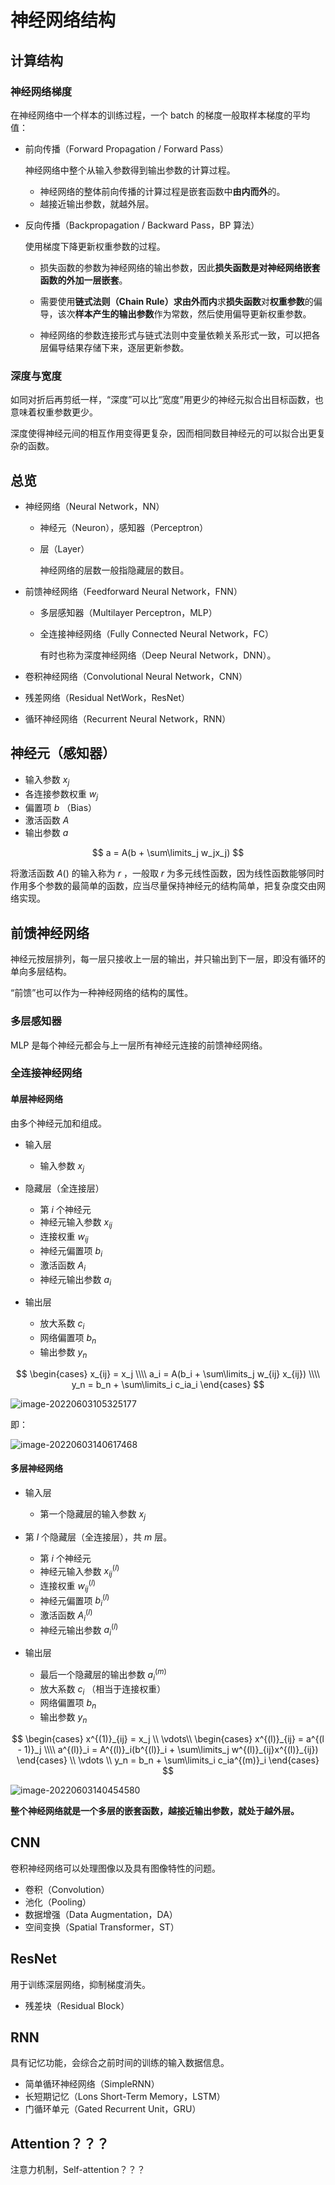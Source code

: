 # 神经网络结构

## 计算结构

### 神经网络梯度

在神经网络中一个样本的训练过程，一个 batch 的梯度一般取样本梯度的平均值：

- 前向传播（Forward Propagation / Forward Pass）

	神经网络中整个从输入参数得到输出参数的计算过程。

	- 神经网络的整体前向传播的计算过程是嵌套函数中**由内而外**的。
	- 越接近输出参数，就越外层。

- 反向传播（Backpropagation / Backward Pass，BP 算法）

	使用梯度下降更新权重参数的过程。

	- 损失函数的参数为神经网络的输出参数，因此**损失函数是对神经网络嵌套函数的外加一层嵌套**。
	- 需要使用**链式法则（Chain Rule）**求**由外而内**求**损失函数**对**权重参数**的偏导，该次**样本产生的输出参数**作为常数，然后使用偏导更新权重参数。

	- 神经网络的参数连接形式与链式法则中变量依赖关系形式一致，可以把各层偏导结果存储下来，逐层更新参数。

### 深度与宽度

如同对折后再剪纸一样，“深度”可以比“宽度”用更少的神经元拟合出目标函数，也意味着权重参数更少。

深度使得神经元间的相互作用变得更复杂，因而相同数目神经元的可以拟合出更复杂的函数。

## 总览

- 神经网络（Neural Network，NN）

	- 神经元（Neuron），感知器（Perceptron）

	- 层（Layer）

		神经网络的层数一般指隐藏层的数目。

- 前馈神经网络（Feedforward Neural Network，FNN）

	- 多层感知器（Multilayer Perceptron，MLP）

	- 全连接神经网络（Fully Connected Neural Network，FC）

	  有时也称为深度神经网络（Deep Neural Network，DNN）。

- 卷积神经网络（Convolutional Neural Network，CNN）

- 残差网络（Residual NetWork，ResNet）

- 循环神经网络（Recurrent Neural Network，RNN）

## 神经元（感知器）

- 输入参数 $x_j$
- 各连接参数权重 $w_j$
- 偏置项 $b$ （Bias）
- 激活函数 $A$
- 输出参数 $a$

$$
a = A(b + \sum\limits_j w_jx_j)
$$

将激活函数 $A()$ 的输入称为 $r$ ，一般取 $r$ 为多元线性函数，因为线性函数能够同时作用多个参数的最简单的函数，应当尽量保持神经元的结构简单，把复杂度交由网络实现。

## 前馈神经网络

神经元按层排列，每一层只接收上一层的输出，并只输出到下一层，即没有循环的单向多层结构。

“前馈”也可以作为一种神经网络的结构的属性。

### 多层感知器

MLP 是每个神经元都会与上一层所有神经元连接的前馈神经网络。

### 全连接神经网络

#### 单层神经网络

由多个神经元加和组成。

- 输入层

	- 输入参数 $x_j$
- 隐藏层（全连接层）

	- 第 $i$ 个神经元
	- 神经元输入参数 $x_{ij}$
	- 连接权重 $w_{ij}$
	- 神经元偏置项 $b_i$
	- 激活函数 $A_i$
	- 神经元输出参数 $a_i$
- 输出层

	- 放大系数 $c_i$
	- 网络偏置项 $b_n$
	- 输出参数 $y_n$

$$
\begin{cases}
x_{ij} = x_j \\\\
a_i = A(b_i + \sum\limits_j w_{ij} x_{ij}) \\\\
y_n = b_n + \sum\limits_i c_ia_i
\end{cases}
$$

![image-20220603105325177](images/神经网络结构/image-20220603105325177.png)

即：

![image-20220603140617468](images/神经网络结构/image-20220603140617468.png)

#### 多层神经网络

- 输入层

	- 第一个隐藏层的输入参数 $x_j$
- 第 $l$ 个隐藏层（全连接层），共 $m$ 层。

	- 第 $i$ 个神经元
	- 神经元输入参数 $x^{(l)}_{ij}$
	- 连接权重 $w^{(l)}_{ij}$
	- 神经元偏置项 $b^{(l)}_i$
	- 激活函数 $A^{(l)}_i$
	- 神经元输出参数 $a^{(l)}_i$
- 输出层

	- 最后一个隐藏层的输出参数 $a^{(m)}_i$
	- 放大系数 $c_i$ （相当于连接权重）
	- 网络偏置项 $b_n$
	- 输出参数 $y_n$

$$
\begin{cases}
x^{(1)}_{ij} = x_j \\
\vdots\\
\begin{cases}
x^{(l)}_{ij} = a^{(l - 1)}_j \\\\
a^{(l)}_i = A^{(l)}_i(b^{(l)}_i + \sum\limits_j w^{(l)}_{ij}x^{(l)}_{ij})
\end{cases} \\
\vdots \\
y_n = b_n + \sum\limits_i c_ia^{(m)}_i
\end{cases}
$$

![image-20220603140454580](images/神经网络结构/image-20220603140454580.png)

**整个神经网络就是一个多层的嵌套函数，越接近输出参数，就处于越外层。**

## CNN

卷积神经网络可以处理图像以及具有图像特性的问题。

- 卷积（Convolution）
- 池化（Pooling）
- 数据增强（Data Augmentation，DA）
- 空间变换（Spatial Transformer，ST）

## ResNet

用于训练深层网络，抑制梯度消失。

- 残差块（Residual Block）

## RNN

具有记忆功能，会综合之前时间的训练的输入数据信息。

- 简单循环神经网络（SimpleRNN）
- 长短期记忆（Lons Short-Term Memory，LSTM）
- 门循环单元（Gated Recurrent Unit，GRU）

## Attention？？？

注意力机制，Self-attention？？？
